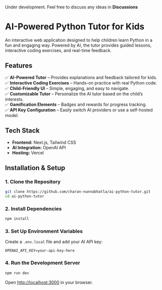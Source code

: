 Under development. Feel free to discuss any ideas in **Discussions**
# AI-Powered Python Tutor for Kids

An interactive web application designed to help children learn Python in a fun and engaging way. Powered by AI, the tutor provides guided lessons, interactive coding exercises, and real-time feedback.

## Features

✅ **AI-Powered Tutor** – Provides explanations and feedback tailored for kids.\
✅ **Interactive Coding Exercises** – Hands-on practice with real Python code.\
✅ **Child-Friendly UI** – Simple, engaging, and easy to navigate.\
✅ **Customizable Tutor** – Personalize the AI tutor based on the child’s interests.\
✅ **Gamification Elements** – Badges and rewards for progress tracking.\
✅ **API Key Configuration** – Easily switch AI providers or use a self-hosted model.

## Tech Stack

- **Frontend:** Next.js, Tailwind CSS
- **AI Integration:** OpenAI API&#x20;
- **Hosting:** Vercel

## Installation & Setup

### **1. Clone the Repository**

```bash
git clone https://github.com/charan-nunnabhatla/ai-python-tutor.git
cd ai-python-tutor
```

### **2. Install Dependencies**

```bash
npm install
```

### **3. Set Up Environment Variables**

Create a `.env.local` file and add your AI API key:

```env
OPENAI_API_KEY=your-api-key-here
```

### **4. Run the Development Server**

```bash
npm run dev
```

Open [http://localhost:3000](http://localhost:3000) in your browser.
